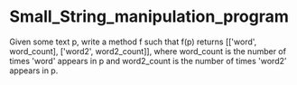 # Small_String_manipulation_program
Given some text p, write a method f such that f(p) returns [['word', word_count], ['word2', word2_count]], where word_count is the number of times 'word' appears in p and word2_count is the number of times 'word2’ appears in p.
